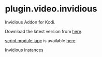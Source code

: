 # plugin.video.invidious
Invidious Addon for Kodi.

Download the latest version from [here](https://github.com/lekma/plugin.video.invidious/releases/).

[script.module.iapc](https://github.com/lekma/script.module.iapc/) is available [here](https://github.com/lekma/script.module.iapc/releases/).

[Invidious instances](https://instances.invidio.us/?sort_by=health)
